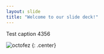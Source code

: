 ```yaml
---
layout: slide
title: "Welcome to our slide deck!"
---
```


Test caption 4356

![octofez](https://octodex.github.com/images/octofez.png)
{: .center}
